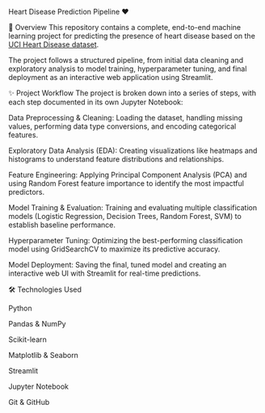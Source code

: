 Heart Disease Prediction Pipeline ❤️

📖 Overview
This repository contains a complete, end-to-end machine learning project for predicting the presence of heart disease based on the [UCI Heart Disease dataset](https://archive.ics.uci.edu/dataset/45/heart+disease).

The project follows a structured pipeline, from initial data cleaning and exploratory analysis to model training, hyperparameter tuning, and final deployment as an interactive web application using Streamlit.


✨ Project Workflow
The project is broken down into a series of steps, with each step documented in its own Jupyter Notebook:

Data Preprocessing & Cleaning: Loading the dataset, handling missing values, performing data type conversions, and encoding categorical features.

Exploratory Data Analysis (EDA): Creating visualizations like heatmaps and histograms to understand feature distributions and relationships.

Feature Engineering: Applying Principal Component Analysis (PCA) and using Random Forest feature importance to identify the most impactful predictors.

Model Training & Evaluation: Training and evaluating multiple classification models (Logistic Regression, Decision Trees, Random Forest, SVM) to establish baseline performance.

Hyperparameter Tuning: Optimizing the best-performing classification model using GridSearchCV to maximize its predictive accuracy.

Model Deployment: Saving the final, tuned model and creating an interactive web UI with Streamlit for real-time predictions.


🛠️ Technologies Used

Python

Pandas & NumPy

Scikit-learn

Matplotlib & Seaborn

Streamlit

Jupyter Notebook

Git & GitHub
